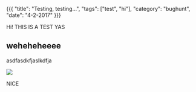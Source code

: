 {{{
  "title": "Testing, testing...",
  "tags": ["test", "hi"],
  "category": "bughunt",
  "date": "4-2-2017"
}}}

Hi! THIS IS A TEST YAS

## weheheheeee

asdfasdkfjaslkdfja

![](https://m.popkey.co/4fb93f/mEQM3.gif)

NICE
